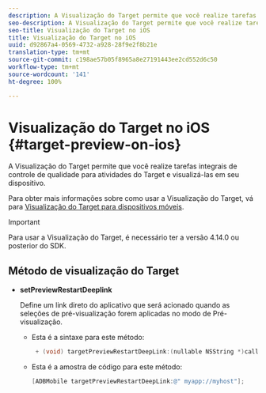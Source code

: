 ```yaml
---
description: A Visualização do Target permite que você realize tarefas integrais de controle de qualidade para atividades do Target e visualizá-las em seu dispositivo.
seo-description: A Visualização do Target permite que você realize tarefas integrais de controle de qualidade para atividades do Target e visualizá-las em seu dispositivo.
seo-title: Visualização do Target no iOS
title: Visualização do Target no iOS
uuid: d92867a4-0569-4732-a928-28f9e2f8b21e
translation-type: tm+mt
source-git-commit: c198ae57b05f8965a8e27191443ee2cd552d6c50
workflow-type: tm+mt
source-wordcount: '141'
ht-degree: 100%

---
```



# Visualização do Target no iOS {#target-preview-on-ios}

A Visualização do Target permite que você realize tarefas integrais de controle de qualidade para atividades do Target e visualizá-las em seu dispositivo.

Para obter mais informações sobre como usar a Visualização do Target, vá para [Visualização do Target para dispositivos móveis](https://docs.adobe.com/content/help/pt-BR/target/using/implement-target/mobile-apps/target-mobile-preview.html).

>[!IMPORTANT]
>
>Para usar a Visualização do Target, é necessário ter a versão 4.14.0 ou posterior do SDK.

## Método de visualização do Target

* **setPreviewRestartDeeplink**

   Define um link direto do aplicativo que será acionado quando as seleções de pré-visualização forem aplicadas no modo de Pré-visualização.

   * Esta é a sintaxe para este método:

      ```objective-c
       + (void) targetPreviewRestartDeepLink:(nullable NSString *)callbackURL;
      ```

   * Esta é a amostra de código para este método:

      ```objective-c
      [ADBMobile targetPreviewRestartDeepLink:@" myapp://myhost"]; 
      ```

